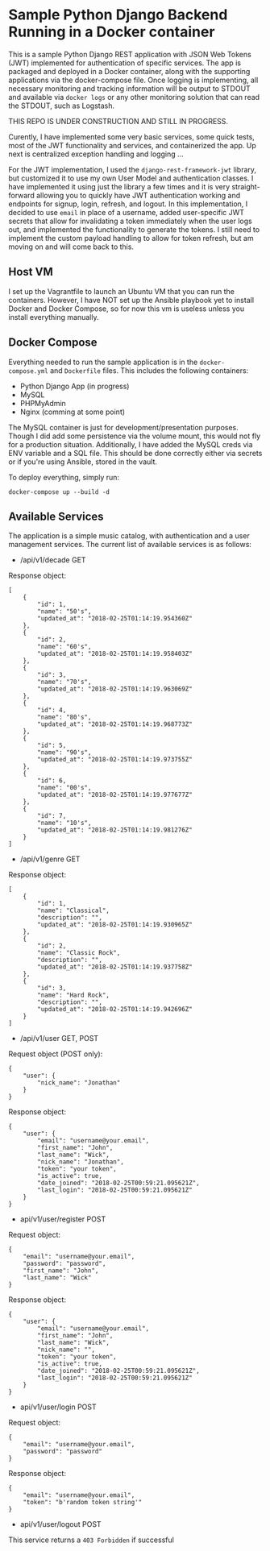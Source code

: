 # Sample Python Django Backend Running in a Docker container
This is a sample Python Django REST application with JSON Web Tokens (JWT) implemented for authentication of specific services. The app is packaged and deployed in a Docker container, along with the supporting applications via the docker-compose file. Once logging is implementing, all necessary monitoring and tracking information will be output to STDOUT and available via `docker logs` or any other monitoring solution that can read the STDOUT, such as Logstash.

THIS REPO IS UNDER CONSTRUCTION AND STILL IN PROGRESS.

Curently, I have implemented some very basic services, some quick tests, most of the JWT functionality and services, and containerized the app. Up next is centralized exception handling and logging ...

For the JWT implementation, I used the `django-rest-framework-jwt` library, but customized it to use my own User Model and authentication classes. I have implemented it using just the library a few times and it is very straight-forward allowing you to quickly have JWT authentication working and endpoints for signup, login, refresh, and logout. In this implementation, I decided to use `email` in place of a username, added user-specific JWT secrets that allow for invalidating a token immediately when the user logs out, and implemented the functionality to generate the tokens. I still need to implement the custom payload handling to allow for token refresh, but am moving on and will come back to this.

## Host VM
I set up the Vagrantfile to launch an Ubuntu VM that you can run the containers. However, I have NOT set up the Ansible playbook yet to install Docker and Docker Compose, so for now this vm is useless unless you install everything manually.

## Docker Compose
Everything needed to run the sample application is in the `docker-compose.yml` and `Dockerfile` files. This includes the following containers:

* Python Django App (in progress)
* MySQL
* PHPMyAdmin
* Nginx (comming at some point)

The MySQL container is just for development/presentation purposes. Though I did add some persistence via the volume mount, this would not fly for a production situation. Additionally, I have added the MySQL creds via ENV variable and a SQL file. This should be done correctly either via secrets or if you're using Ansible, stored in the vault.

To deploy everything, simply run:

`docker-compose up --build -d`

## Available Services
The application is a simple music catalog, with authentication and a user management services. The current list of available services is as follows:

- /api/v1/decade        GET

Response object:
```
[
    {
        "id": 1,
        "name": "50's",
        "updated_at": "2018-02-25T01:14:19.954360Z"
    },
    {
        "id": 2,
        "name": "60's",
        "updated_at": "2018-02-25T01:14:19.958403Z"
    },
    {
        "id": 3,
        "name": "70's",
        "updated_at": "2018-02-25T01:14:19.963069Z"
    },
    {
        "id": 4,
        "name": "80's",
        "updated_at": "2018-02-25T01:14:19.968773Z"
    },
    {
        "id": 5,
        "name": "90's",
        "updated_at": "2018-02-25T01:14:19.973755Z"
    },
    {
        "id": 6,
        "name": "00's",
        "updated_at": "2018-02-25T01:14:19.977677Z"
    },
    {
        "id": 7,
        "name": "10's",
        "updated_at": "2018-02-25T01:14:19.981276Z"
    }
]
```
- /api/v1/genre         GET

Response object:
```
[
    {
        "id": 1,
        "name": "Classical",
        "description": "",
        "updated_at": "2018-02-25T01:14:19.930965Z"
    },
    {
        "id": 2,
        "name": "Classic Rock",
        "description": "",
        "updated_at": "2018-02-25T01:14:19.937758Z"
    },
    {
        "id": 3,
        "name": "Hard Rock",
        "description": "",
        "updated_at": "2018-02-25T01:14:19.942696Z"
    }
]
```
- /api/v1/user          GET, POST

Request object (POST only):
```
{
	"user": {
		"nick_name": "Jonathan"
	}
}
```

Response object:
```
{
    "user": {
        "email": "username@your.email",
        "first_name": "John",
        "last_name": "Wick",
        "nick_name": "Jonathan",
        "token": "your token",
        "is_active": true,
        "date_joined": "2018-02-25T00:59:21.095621Z",
        "last_login": "2018-02-25T00:59:21.095621Z"
    }
}
```
- api/v1/user/register  POST

Request object:
```
{
	"email": "username@your.email",
	"password": "password",
	"first_name": "John",
	"last_name": "Wick"
}
```

Response object:
```
{
    "user": {
        "email": "username@your.email",
        "first_name": "John",
        "last_name": "Wick",
        "nick_name": "",
        "token": "your token",
        "is_active": true,
        "date_joined": "2018-02-25T00:59:21.095621Z",
        "last_login": "2018-02-25T00:59:21.095621Z"
    }
}
```
- api/v1/user/login     POST

Request object:
```
{
	"email": "username@your.email",
	"password": "password"
}
```

Response object:
```
{
    "email": "username@your.email",
    "token": "b'random token string'"
}
```
- api/v1/user/logout    POST

This service returns a `403 Forbidden` if successful
